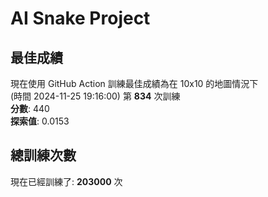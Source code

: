
# AI Snake Project

## **最佳成績**
現在使用 GitHub Action 訓練最佳成績為在 10x10 的地圖情況下  
(時間 2024-11-25 19:16:00) 第 **834** 次訓練  
**分數**: 440  
**探索值**: 0.0153

## 總訓練次數
現在已經訓練了: **203000** 次
